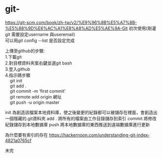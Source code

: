 # git- 
https://git-scm.com/book/zh-tw/v2/%E9%96%8B%E5%A7%8B-%E5%88%9D%E6%AC%A1%E8%A8%AD%E5%AE%9A-Git
初次使用(剛灌git 需要設定username 與useremail)</br>
可以用git config --list 是否設定完成

上傳至github的步驟:  </br>
1.下載git   </br>
2.對目標資料夾案右鍵並選git bash  </br>
3.登入github  </br>
4.指示碼步驟  </br>
&nbsp;&nbsp;&nbsp; git init </br>
&nbsp;&nbsp;&nbsp; git add .   </br>
&nbsp;&nbsp;&nbsp; git commit -m ‘first commit’  </br>
&nbsp;&nbsp;&nbsp; git remote add origin 網址  </br>
&nbsp;&nbsp;&nbsp; git push -u origin master </br>
 
init 為創造該檔案本地資料庫，使之後變更的紀錄都可以被儲存在裡面，會創造出一個隱藏的.git資料夾
add . 將所有的檔案由工作目錄儲存到索引
commit 將修改紀錄儲存到本地數據庫
push 將本地數據庫的東西推送到遠端數據庫進行更新
 
為什麼要有索引的存在
https://hackernoon.com/understanding-git-index-4821a0765cf

未完
